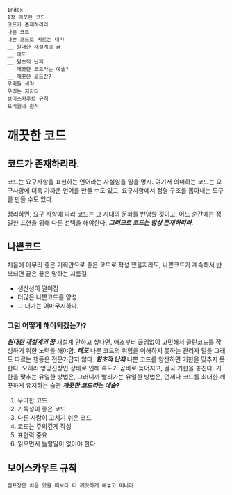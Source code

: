 ```
Index
1장 깨끗한 코드
코드가 존재하리라
나쁜 코드
나쁜 코드로 치르는 대가
__ 원대한 재설계의 꿈
__ 태도
__ 원초적 난제
__ 깨끗한 코드라는 예술?
__ 깨끗한 코드란?
우리들 생각
우리는 저자다
보이스카우트 규칙
프리퀄과 원칙
```

# 깨끗한 코드

## 코드가 존재하리라.
 코드는 요구사항을 표현하는 언어라는 사실임을 임을 명시.
 여기서 의미하는 코드는 요구사항에 더욱 가까운 언어를 만들 수도 있고, 요구사항에서 정형 구조를 뽑아내는 도구를 만들 수도 있다.

정리하면, 요구 사항에 따라 코드는 그 시대의 문화를 반영할 것이고, 어느 순간에는 정밀한 표현을 위해 다른 선택을 해야한다.
***그러므로 코드는 항상 존재하리라.***

## 나쁜코드

처음에 아무리 좋은 기획안으로 좋은 코드로 작성 했을지라도, 나쁜코드가 계속해서 반복되면 끝은 끝은 망하는 지름길.
 - 생산성이 떨어짐
 - 더많은 나쁜코드를 양성
 - 그 대가는 어마무시하다.

### 그럼 어떻게 해야되겠는가?

***원대한 재설계의 꿈***
 재설계 안하고 싶다면, 애초부터 끊임없이 고민해서 클린코드를 작성하기 위한 노력을 해야함.
***태도***
 나쁜 코드의 위험을 이해하지 못하는 관리자 말을 그래도 따르는 행동은 전문가답지 않다.
***원초적 난제***
 나쁜 코드를 양산하면 기한을 맞추지 못한다. 오히러 엉망진창인 상태로 인해 속도가 곧바로 늦어지고, 결국 기한을 놓친다. 기한을 맞추는 유일한 방법은, 그러니까 빨리가는 유일한 방법은, 언제나 코드를 최대한 깨끗하게 유지하는 습관
***깨끗한 코드라는 예술?***
1. 우아한 코드
2. 가독성이 좋은 코드
3. 다른 사람이 고치기 쉬운 코드
4. 코드는 주의깊게 작성
5. 표현력 중요
6. 읽으면서 놀랄일이 없어야 한다


## 보이스카우트 규칙
`캠프장은 처음 왔을 때보다 더 깨끗하게 해놓고 떠나라.`
